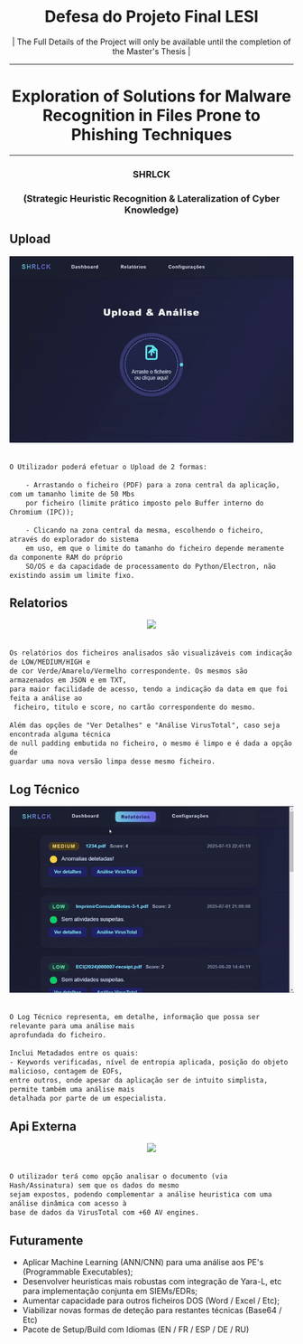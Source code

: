# <h1 align="center"><b> Defesa do Projeto Final LESI </b></h1>
<p align="center">| The Full Details of the Project will only be available until the completion of the Master's Thesis |</p>

---

<h1 align="center">Exploration of Solutions for Malware Recognition in Files Prone to Phishing Techniques</h1>

---

<h3 align="center">SHRLCK</h4>
<h3 align="center">(Strategic Heuristic Recognition & Lateralization of Cyber Knowledge) </h4>

##
## Upload

<div align="center">
  <img src = "Images/1-upload.gif">
</div>

<br>

```
O Utilizador poderá efetuar o Upload de 2 formas:
       
    - Arrastando o ficheiro (PDF) para a zona central da aplicação, com um tamanho limite de 50 Mbs 
    por ficheiro (limite prático imposto pelo Buffer interno do Chromium (IPC));
       
    - Clicando na zona central da mesma, escolhendo o ficheiro, através do explorador do sistema
    em uso, em que o limite do tamanho do ficheiro depende meramente da componente RAM do próprio
    SO/OS e da capacidade de processamento do Python/Electron, não existindo assim um limite fixo.
```

##
## Relatorios

<div align="center">
  <img src = "Images/2-relatorios.gif">
</div>

<br>

```
Os relatórios dos ficheiros analisados são visualizáveis com indicação de LOW/MEDIUM/HIGH e 
de cor Verde/Amarelo/Vermelho correspondente. Os mesmos são armazenados em JSON e em TXT, 
para maior facilidade de acesso, tendo a indicação da data em que foi feita a análise ao 
 ficheiro, titulo e score, no cartão correspondente do mesmo.
        
Além das opções de "Ver Detalhes" e "Análise VirusTotal", caso seja encontrada alguma técnica 
de null padding embutida no ficheiro, o mesmo é limpo e é dada a opção de 
guardar uma nova versão limpa desse mesmo ficheiro.
```

##
## Log Técnico

<div align="center">
  <img src = "Images/3-logtecnico.gif">
</div>

<br>

```
O Log Técnico representa, em detalhe, informação que possa ser relevante para uma análise mais 
aprofundada do ficheiro.

Inclui Metadados entre os quais:
- Keywords verificadas, nível de entropia aplicada, posição do objeto malicioso, contagem de EOFs,
entre outros, onde apesar da aplicação ser de intuito simplista, permite também uma análise mais
detalhada por parte de um especialista.
```

##
## Api Externa

<div align="center">
  <img src = "Images/4-vt.gif">
</div>

<br>

```
O utilizador terá como opção analisar o documento (via Hash/Assinatura) sem que os dados do mesmo 
sejam expostos, podendo complementar a análise heuristica com uma análise dinâmica com acesso à 
base de dados da VirusTotal com +60 AV engines. 
```

##
## Futuramente

- Aplicar Machine Learning (ANN/CNN) para uma análise aos PE's (Programmable Executables);
- Desenvolver heuristicas mais robustas com integração de Yara-L, etc para implementação conjunta em SIEMs/EDRs;
- Aumentar capacidade para outros ficheiros DOS (Word / Excel / Etc);
- Viabilizar novas formas de deteção para restantes técnicas (Base64 / Etc)
- Pacote de Setup/Build com Idiomas (EN / FR / ESP / DE / RU)
